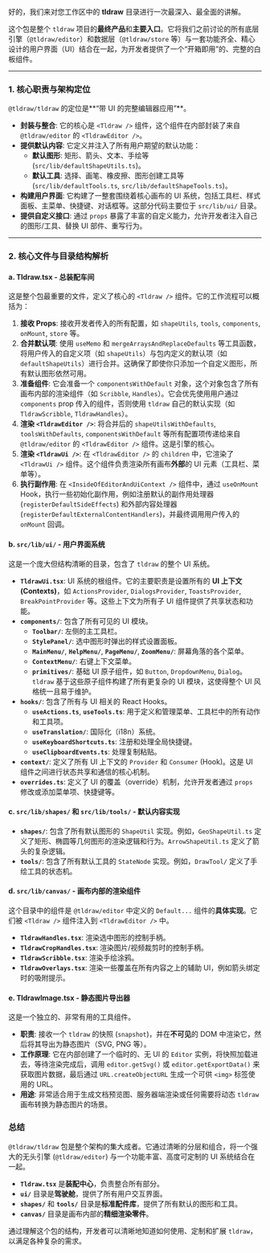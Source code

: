 好的，我们来对您工作区中的 **tldraw** 目录进行一次最深入、最全面的讲解。

这个包是整个 `tldraw` 项目的**最终产品**和**主要入口**。它将我们之前讨论的所有底层引擎（`@tldraw/editor`）和数据层（`@tldraw/store` 等）与一套功能齐全、精心设计的用户界面（UI）结合在一起，为开发者提供了一个“开箱即用”的、完整的白板组件。

---

### **1. 核心职责与架构定位**

`@tldraw/tldraw` 的定位是**“带 UI 的完整编辑器应用”**。

- **封装与整合**: 它的核心是 `<Tldraw />` 组件，这个组件在内部封装了来自 `@tldraw/editor` 的 `<TldrawEditor />`。
- **提供默认内容**: 它定义并注入了所有用户期望的默认功能：
  - **默认图形**: 矩形、箭头、文本、手绘等 (`src/lib/defaultShapeUtils.ts`)。
  - **默认工具**: 选择、画笔、橡皮擦、图形创建工具等 (`src/lib/defaultTools.ts`, `src/lib/defaultShapeTools.ts`)。
- **构建用户界面**: 它构建了一整套围绕着核心画布的 UI 系统，包括工具栏、样式面板、主菜单、快捷键、对话框等。这部分代码主要位于 `src/lib/ui/` 目录。
- **提供自定义接口**: 通过 `props` 暴露了丰富的自定义能力，允许开发者注入自己的图形/工具、替换 UI 部件、重写行为。

---

### **2. 核心文件与目录结构解析**

#### **a. Tldraw.tsx - 总装配车间**

这是整个包最重要的文件，定义了核心的 `<Tldraw />` 组件。它的工作流程可以概括为：

1.  **接收 Props**: 接收开发者传入的所有配置，如 `shapeUtils`, `tools`, `components`, `onMount`, `store` 等。
2.  **合并默认项**: 使用 `useMemo` 和 `mergeArraysAndReplaceDefaults` 等工具函数，将用户传入的自定义项（如 `shapeUtils`）与包内定义的默认项（如 `defaultShapeUtils`）进行合并。这确保了即使你只添加一个自定义图形，所有默认图形依然可用。
3.  **准备组件**: 它会准备一个 `componentsWithDefault` 对象，这个对象包含了所有画布内部的渲染组件（如 `Scribble`, `Handles`）。它会优先使用用户通过 `components` prop 传入的组件，否则使用 `tldraw` 自己的默认实现（如 `TldrawScribble`, `TldrawHandles`）。
4.  **渲染 `<TldrawEditor />`**: 将合并后的 `shapeUtilsWithDefaults`, `toolsWithDefaults`, `componentsWithDefault` 等所有配置项传递给来自 `@tldraw/editor` 的 `<TldrawEditor />` 组件。这是引擎的核心。
5.  **渲染 `<TldrawUi />`**: 在 `<TldrawEditor />` 的 `children` 中，它渲染了 `<TldrawUi />` 组件。这个组件负责渲染所有画布**外部**的 UI 元素（工具栏、菜单等）。
6.  **执行副作用**: 在 `<InsideOfEditorAndUiContext />` 组件中，通过 `useOnMount` Hook，执行一些初始化副作用，例如注册默认的副作用处理器 (`registerDefaultSideEffects`) 和外部内容处理器 (`registerDefaultExternalContentHandlers`)，并最终调用用户传入的 `onMount` 回调。

#### **b. `src/lib/ui/` - 用户界面系统**

这是一个庞大但结构清晰的目录，包含了 `tldraw` 的整个 UI 系统。

- **`TldrawUi.tsx`**: UI 系统的根组件。它的主要职责是设置所有的 **UI 上下文 (Contexts)**，如 `ActionsProvider`, `DialogsProvider`, `ToastsProvider`, `BreakPointProvider` 等。这些上下文为所有子 UI 组件提供了共享状态和功能。
- **`components/`**: 包含了所有可见的 UI 模块。
  - **`Toolbar/`**: 左侧的主工具栏。
  - **`StylePanel/`**: 选中图形时弹出的样式设置面板。
  - **`MainMenu/`**, **`HelpMenu/`**, **`PageMenu/`**, **`ZoomMenu/`**: 屏幕角落的各个菜单。
  - **`ContextMenu/`**: 右键上下文菜单。
  - **`primitives/`**: 基础 UI 原子组件，如 `Button`, `DropdownMenu`, `Dialog`。`tldraw` 基于这些原子组件构建了所有更复杂的 UI 模块，这使得整个 UI 风格统一且易于维护。
- **`hooks/`**: 包含了所有与 UI 相关的 React Hooks。
  - **`useActions.ts`**, **`useTools.ts`**: 用于定义和管理菜单、工具栏中的所有动作和工具项。
  - **`useTranslation/`**: 国际化（i18n）系统。
  - **`useKeyboardShortcuts.ts`**: 注册和处理全局快捷键。
  - **`useClipboardEvents.ts`**: 处理复制粘贴。
- **`context/`**: 定义了所有 UI 上下文的 `Provider` 和 `Consumer` (Hook)。这是 UI 组件之间进行状态共享和通信的核心机制。
- **`overrides.ts`**: 定义了 UI 的覆盖（override）机制，允许开发者通过 `props` 修改或添加菜单项、快捷键等。

#### **c. `src/lib/shapes/` 和 `src/lib/tools/` - 默认内容实现**

- **`shapes/`**: 包含了所有默认图形的 `ShapeUtil` 实现。例如，`GeoShapeUtil.ts` 定义了矩形、椭圆等几何图形的渲染逻辑和行为。`ArrowShapeUtil.ts` 定义了箭头的复杂逻辑。
- **`tools/`**: 包含了所有默认工具的 `StateNode` 实现。例如，`DrawTool/` 定义了手绘工具的状态机。

#### **d. `src/lib/canvas/` - 画布内部的渲染组件**

这个目录中的组件是 `@tldraw/editor` 中定义的 `Default...` 组件的**具体实现**。它们被 `<Tldraw />` 组件注入到 `<TldrawEditor />` 中。

- **`TldrawHandles.tsx`**: 渲染选中图形的控制手柄。
- **`TldrawCropHandles.tsx`**: 渲染图片/视频裁剪时的控制手柄。
- **`TldrawScribble.tsx`**: 渲染手绘涂鸦。
- **`TldrawOverlays.tsx`**: 渲染一些覆盖在所有内容之上的辅助 UI，例如箭头绑定时的吸附提示。

#### **e. TldrawImage.tsx - 静态图片导出器**

这是一个独立的、非常有用的工具组件。

- **职责**: 接收一个 `tldraw` 的快照 (`snapshot`)，并在**不可见**的 DOM 中渲染它，然后将其导出为静态图片（SVG, PNG 等）。
- **工作原理**: 它在内部创建了一个临时的、无 UI 的 `Editor` 实例，将快照加载进去，等待渲染完成后，调用 `editor.getSvg()` 或 `editor.getExportData()` 来获取图片数据，最后通过 `URL.createObjectURL` 生成一个可供 `<img>` 标签使用的 URL。
- **用途**: 非常适合用于生成文档预览图、服务器端渲染或任何需要将动态 `tldraw` 画布转换为静态图片的场景。

### **总结**

`@tldraw/tldraw` 包是整个架构的集大成者。它通过清晰的分层和组合，将一个强大的无头引擎 (`@tldraw/editor`) 与一个功能丰富、高度可定制的 UI 系统结合在一起。

- **`Tldraw.tsx`** 是**装配中心**，负责整合所有部分。
- **`ui/`** 目录是**驾驶舱**，提供了所有用户交互界面。
- **`shapes/`** 和 **`tools/`** 目录是**标准配件库**，提供了所有默认的图形和工具。
- **`canvas/`** 目录是画布内部的**精细渲染零件**。

通过理解这个包的结构，开发者可以清晰地知道如何使用、定制和扩展 `tldraw`，以满足各种复杂的需求。
